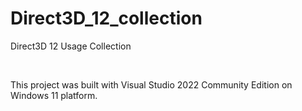# Direct3D_12_collection
Direct3D 12 Usage Collection

<br />

This project was built with Visual Studio 2022 Community Edition on Windows 11 platform.


